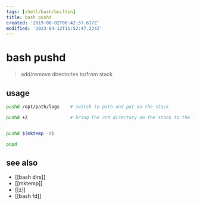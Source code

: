 ```yaml
---
tags: [shell/bash/builtin]
title: bash pushd
created: '2019-08-02T06:42:37.617Z'
modified: '2023-04-12T11:52:47.224Z'
---
```


# bash pushd

> add/remove directories to/from stack

## usage

```sh
pushd /opt/path/logs    # switch to path and put on the stack

pushd +2                # bring the 3rd directory on the stack to the front (0-based) and rotating the stack


pushd $(mktemp -d)

popd
```

## see also

- [[bash dirs]]
- [[mktemp]]
- [[z]]
- [[bash fd]]
